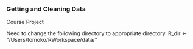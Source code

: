 ### Getting and Cleaning Data

Course Project

Need to change the following directory to appropriate directory.
R_dir <- "/Users/tomoko/RWorkspace/data/"

